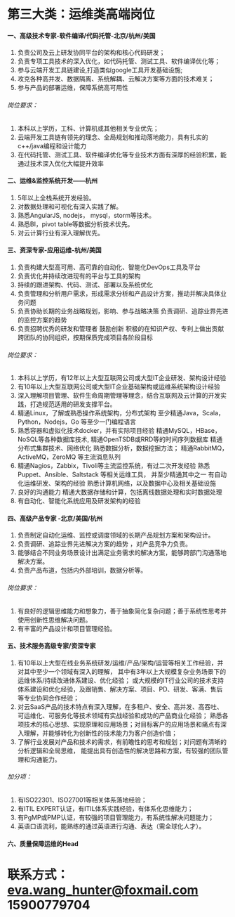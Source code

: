 #  第三大类：运维类高端岗位

#### 一、高级技术专家-软件编译/代码托管-北京/杭州/美国
1. 负责公司及云上研发协同平台的架构和核心代码研发；
2. 负责专项工具技术的深入优化，如代码托管、测试工具、软件编译优化等；
3. 参与云端开发工具链建设,打造类似google工具开发基础设施;
4. 攻克各种高并发、数据隔离、系统解耦、云解决方案等方面的技术难关；
5. 参与产品的部署运维，保障系统高可用性 
######  岗位要求：
1. 本科以上学历，工科、计算机或其他相关专业优先；
2. 云端开发工具链有领先的理念、全局规划和推动落地能力，具有扎实的c++/java编程和设计能力
3. 在代码托管、测试工具、软件编译优化等专业技术方面有深厚的经验积累，能通过技术深入优化大幅提升效率

#### 二、运维&监控系统开发——杭州
1. 5年以上全栈系统开发经验。
2. 对数据处理和可视化有深入实践了解。
3. 熟悉AngularJS, nodejs， mysql，storm等技术。
4. 熟悉BI，pivot table等数据分析技术优先。
5. 对云计算行业有深入理解优先。

#### 三、资深专家-应用运维-杭州/美国
1. 负责构建大型高可用、高可靠的自动化、智能化DevOps工具及平台
2. 负责优化并持续改进现有的平台与工具的架构
3. 持续的跟进架构、代码、测试、部署以及系统优化
4. 负责管理和分析用户需求，形成需求分析和产品设计方案，推动并解决具体业务问题
5. 负责协助长期的业务战略规划，影响、参与战略决策 负责调研、追踪业界先进的监控方案的趋势
6. 负责招聘优秀的研发和管理者 鼓励创新 积极的在知识产权、专利上做出贡献 跨团队的协同组织，按期保质完成项目各阶段目标
###### 岗位要求：
1. 本科以上学历，有12年以上大型互联网公司或大型IT企业研发、架构设计经验
2. 有10年以上大型互联网公司或大型IT企业基础架构或运维系统架构设计经验
3. 深入理解项目管理、软件生命周期管理等理念，结合互联网及云计算的开发实践，打造规范适用的研发支撑平台。
4. 精通Linux，了解或熟悉操作系统架构，分布式架构 至少精通Java，Scala，Python，Nodejs，Go 等至少一门编程语言
5. 熟悉容器和虚拟化技术docker，并有实际项目经验 精通MySQL，HBase，NoSQL等各种数据库技术,
精通OpenTSDB或RRD等的时间序列数据库 精通分布式集群技术、网络优化 熟悉数据分析，数据挖掘方法； 
精通RabbitMQ，ActiveMQ，ZeroMQ 等主流消息队列
6. 精通Nagios，Zabbix，Tivoli等主流监控系统，有过二次开发经验 熟悉Puppet、Ansible、Saltstack 等相关运维工具， 
并至少精通其中之一 有自动化运维研发、架构的经验 熟悉计算机网络，以及数据中心及相关基础设施
7. 良好的沟通能力 精通大数据存储和计算，包括离线数据处理和实时数据处理
8. 有自动化、智能化系统应用及研发架构的经验

#### 四、高级产品专家 -北京/美国/杭州
1. 负责制定自动化运维、监控或调度领域的长期产品规划方案和架构设计。
2. 负责调研、追踪业界先进解决方案的趋势 ，对产品竞争力负责。
3. 能够结合不同业务场景设计出满足业务需求的解决方案，能够跨部门沟通落地解决方案。
4. 负责产品布道，包括内外部培训，数据分析等。 
###### 岗位要求：
1. 有良好的逻辑思维能力和想象力，善于抽象简化复杂问题；善于系统性思考并使用创新性思维解决问题。
2. 有丰富的产品设计和项目管理经验。

#### 五、技术服务高级专家/资深专家 
1. 有10年以上大型在线业务系统研发/运维/产品/架构/运营等相关工作经验，并对其中至少一个领域有深入的理解， 
其中有3年以上大规模复杂业务场景下的运维体系/持续改进体系建设、优化经验； 
或大规模的IT行业公司的技术支持体系建设和优化经验，及跟销售、解决方案、项目、PD、研发、客满、售后等专业协同合作经验；
2. 对云SaaS产品的技术特点有深入理解，在多租户、安全、高并发、高吞吐、可运维化、可服务化等技术领域有实战经验和成功的产品商业化经验；
熟悉各项技术的核心思想、实现原理和应用场景；对目标客户的应用场景和痛点有深入理解，并能够转化为创新性的技术能力为客户创造价值； 
3. 了解行业发展对产品和技术的需求，有前瞻性的思考和规划；对问题有清晰的分析逻辑和全局思维，
能提出具有创造性的解决思路和方案，有较强的团队管理和沟通能力。
###### 加分项： 
1. 有ISO22301、ISO27001等相关体系落地经验；
2. 有ITIL EXPERT认证，有ITIL体系实践经验，有体系化思维能力； 
3. 有PgMP或PMP认证，有较强的项目管理能力，有系统性解决问题能力； 
4. 英语口语流利，能熟练的通过英语进行沟通、表达（需全球化人才）。

#### 六、质量保障运维的Head
# 联系方式：eva.wang_hunter@foxmail.com  15900779704


